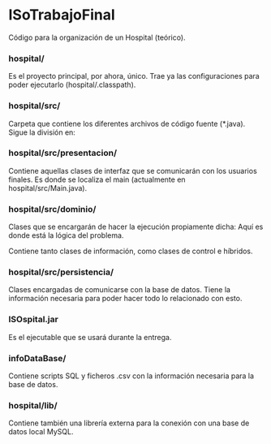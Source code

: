 # ISoTrabajoFinal
Código para la organización de un Hospital (teórico).

### hospital/

Es el proyecto principal, por ahora, único. Trae ya las configuraciones para poder ejecutarlo (hospital/.classpath).

### hospital/src/

Carpeta que contiene los diferentes archivos de código fuente (*.java).
Sigue la división en:

### hospital/src/presentacion/

Contiene aquellas clases de interfaz que se comunicarán con los usuarios finales. Es donde se localiza el main (actualmente en hospital/src/Main.java).

### hospital/src/dominio/

Clases que se encargarán de hacer la ejecución propiamente dicha: Aquí es donde está la lógica del problema.

Contiene tanto clases de información, como clases de control e híbridos.

### hospital/src/persistencia/

Clases encargadas de comunicarse con la base de datos. Tiene la información necesaria para poder hacer todo lo relacionado con esto.

### ISOspital.jar

Es el ejecutable que se usará durante la entrega.

### infoDataBase/

Contiene scripts SQL y ficheros .csv con la información necesaria para la base de datos.

### hospital/lib/

Contiene también una librería externa para la conexión con una base de datos local MySQL.
